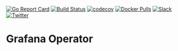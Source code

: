 [![Go Report Card](https://goreportcard.com/badge/go.searchlight.dev/grafana-operator)](https://goreportcard.com/report/go.searchlight.dev/grafana-operator)
[![Build Status](https://github.com/searchlight/grafana-operator/workflows/CI/badge.svg)](https://github.com/searchlight/grafana-operator/actions?workflow=CI)
[![codecov](https://codecov.io/gh/searchlight/grafana-operator/branch/master/graph/badge.svg)](https://codecov.io/gh/searchlight/grafana-operator)
[![Docker Pulls](https://img.shields.io/docker/pulls/searchlight/grafana-operator.svg)](https://hub.docker.com/r/searchlight/grafana-operator/)
[![Slack](https://slack.appscode.com/badge.svg)](https://slack.appscode.com/#kubepack)
[![Twitter](https://img.shields.io/twitter/follow/SearchlightOps.svg?style=social&logo=twitter&label=Follow)](https://twitter.com/intent/follow?screen_name=SearchlightOps)

# Grafana Operator

